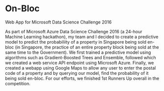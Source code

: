 # On-Bloc
Web App for Microsoft Data Science Challenge 2016

As part of Microsoft Azure Data Science Challenge 2016 (a 24-hour Machine Learning hackathon), my team and I decided to create a predictive model to predict the probabiliity of a property in Singapore being sold en-bloc (in Singapore, the practice of an entire property block being sold at the same time to the Government). We first trained a predictive model using algorithms such as Gradient-Boosted Trees and Ensemble, followed which we created a web service API endpoint using Microsoft Azure. Finally, we created a webapp using Google Maps to allow any user to enter the postal code of a property and by querying our model, find the probability of it being sold en-bloc. For our efforts, we finished 1st Runners Up overall in the competition.
